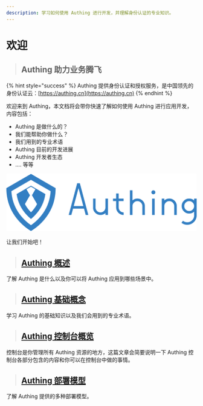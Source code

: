 ```yaml
---
description: 学习如何使用 Authing 进行开发，并理解身份认证的专业知识。
---
```


# 欢迎

> ## Authing 助力业务腾飞

{% hint style="success" %}
 Authing 提供身份认证和授权服务，是中国领先的身份认证云：[https://authing.cn](https://authing.cn)
{% endhint %}

欢迎来到 Authing，本文档将会带你快速了解如何使用 Authing 进行应用开发，内容包括：

* Authing 是做什么的？
* 我们能帮助你做什么？
* 我们用到的专业术语
* Authing 目前的开发进展
* Authing 开发者生态
* .... 等等

![Authing Logo](.gitbook/assets/image%20%282%29.png)

让我们开始吧！

> ## [Authing 概述](https://learn.authing.cn/authing/quickstart/authing-gai-shu)

了解 Authing 是什么以及你可以将 Authing 应用到哪些场景中。

> ## [Authing 基础概念](https://learn.authing.cn/authing/quickstart/authing-ji-chu-gai-nian)

学习 Authing 的基础知识以及我们会用到的专业术语。

> ## [Authing 控制台概览](https://learn.authing.cn/authing/quickstart/authing-kong-zhi-tai-gai-lan)

控制台是你管理所有 Authing 资源的地方，这篇文章会简要说明一下 Authing 控制台各部分包含的内容和你可以在控制台中做的事情。

> ## [Authing 部署模型](https://learn.authing.cn/authing/quickstart/deployment)

了解 Authing 提供的多种部署模型。



